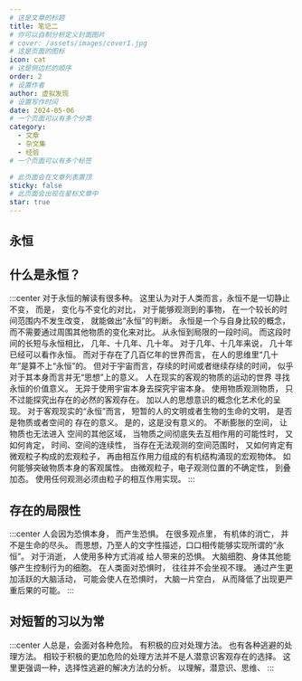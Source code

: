```yaml
---
# 这是文章的标题
title: 笔记二
# 你可以自制分析定义封面图片
# cover: /assets/images/cover1.jpg
# 这是页面的图标
icon: cat
# 这是侧边栏的顺序
order: 2
# 设置作者
author: 虚拟发现
# 设置写作时间
date: 2024-05-06
# 一个页面可以有多个分类
category:
  - 文章
  - 杂文集
  - 经验
# 一个页面可以有多个标签

# 此页面会在文章列表置顶
sticky: false
# 此页面会出现在星标文章中
star: true
---
```


<!-- more -->

## 永恒
## 什么是永恒？
:::center
对于永恒的解读有很多种。
这里认为对于人类而言，永恒不是一切静止不变，
而是，
变化与不变化的对比，
对于能够观测到的事物，
在一个较长的时间范围内不发生改变，
就能做出“永恒”的判断。
永恒是一个与自身比较的概念，而不需要通过周围其他物质的变化来对比。
从永恒到局限的一段时间。
而这段时间的长短与永恒相比，
几年、十几年、几十年。
对于几年、十几年来说，
几十年已经可以看作永恒。
而对于存在了几百亿年的世界而言，
在人的思维里“几十年”是算不上“永恒”的。
但对于宇宙而言，存续的时间或者继续存续的时间，
似乎对于其本身而言并无“思想”上的意义。
人在现实的客观的物质的运动的世界
寻找永恒的价值意义。
无异于使用宇宙本身去探究宇宙本身。
使用物质观测物质，
只不过能探究出存在的必然的客观存在。
加以人的思想意识的概念化艺术化的呈现。
对于客观现实的“永恒”而言，
短暂的人的文明或者生物的生命的文明，
是否是物质或者空间的
存在的意义。
是的，这是没有意义的。
不断膨胀的空间，
让物质也无法进入
空间的其他区域，
当物质之间彻底失去互相作用的可能性时，
又如何肯定，
时间、空间的连续性，
当存在无法观测的空间范围时，
又如何肯定有微观粒子构成的宏观粒子，
再由相互作用力组成的有机结构涌现的宏观物体。
如何能够突破物质本身的客观属性。
由微观粒子，电子观测位置的不确定性，
到叠加态。
使用任何观测必须由粒子的相互作用实现。
:::
## 存在的局限性
:::center
人会因为恐惧本身，
而产生恐惧。
在很多观点里，
有机体的消亡，
并不是生命的尽头。
而思想，乃至人的文字性描述，口口相传能够实现所谓的“永恒”。
对于消逝，
人使用多种方式消减
给人带来的恐惧。
大脑细胞、身体其他能够产生控制行为的细胞。
在人类面对恐惧时，
往往并不会坐视不理。
通过产生更加活跃的大脑活动，
可能会使人在恐惧时，
大脑一片空白，
从而降低了出现更严重后果的可能。
:::
## 对短暂的习以为常
:::center
人总是，会面对各种危险。
有积极的应对处理方法。
也有各种逃避的处理方法。
相较于积极的更加危险的处理方法并不是人潜意识客观存在的选择。
这里更强调一种，选择性逃避的解决方法的分析。
以理解，潜意识、思维、
:::